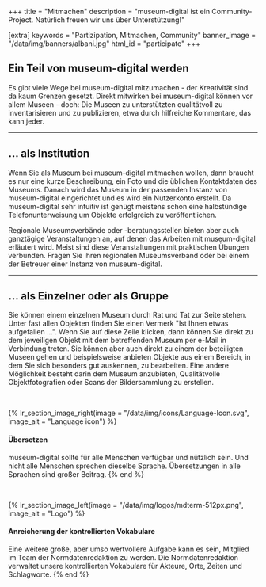 +++
title = "Mitmachen"
description = "museum-digital ist ein Community-Project. Natürlich freuen wir uns über Unterstützung!"

[extra]
keywords = "Partizipation, Mitmachen, Community"
banner_image = "/data/img/banners/albani.jpg"
html_id = "participate"
+++

## Ein Teil von museum-digital werden

Es gibt viele Wege bei museum-digital mitzumachen - der Kreativität sind da kaum Grenzen gesetzt. Direkt mitwirken bei museum-digital können vor allem Museen - doch: Die Museen zu unterstützten qualitätvoll zu inventarisieren und zu publizieren, etwa durch hilfreiche Kommentare, das kann jeder.

----

## ... als Institution

Wenn Sie als Museum bei museum-digital mitmachen wollen, dann braucht es nur eine kurze Beschreibung, ein Foto und die üblichen Kontaktdaten des Museums. Danach wird das Museum in der passenden Instanz von museum-digital eingerichtet und es wird ein Nutzerkonto erstellt. Da museum-digital sehr intuitiv ist genügt meistens schon eine halbstündige Telefonunterweisung um Objekte erfolgreich zu veröffentlichen.

Regionale Museumsverbände oder -beratungsstellen bieten aber auch ganztägige Veranstaltungen an, auf denen das Arbeiten mit museum-digital erläutert wird. Meist sind diese Veranstaltungen mit praktischen Übungen verbunden. Fragen Sie ihren regionalen Museumsverband oder bei einem der Betreuer einer Instanz von museum-digital.

----

## ... als Einzelner oder als Gruppe

Sie können einem einzelnen Museum durch Rat und Tat zur Seite stehen. Unter fast allen Objekten finden Sie einen Vermerk "Ist Ihnen etwas aufgefallen ...". Wenn Sie auf diese Zeile klicken, dann können Sie direkt zu dem jeweiligen Objekt mit dem betreffenden Museum per e-Mail in Verbindung treten. Sie können aber auch direkt zu einem der beteiligten Museen gehen und beispielsweise anbieten Objekte aus einem Bereich, in dem Sie sich besonders gut auskennen, zu bearbeiten. Eine andere Möglichkeit besteht darin dem Museum anzubieten, Qualitätvolle Objektfotografien oder Scans der Bildersammlung zu erstellen.

<br/>

{% lr_section_image_right(image = "/data/img/icons/Language-Icon.svg", image_alt = "Language icon") %}
#### Übersetzen

museum-digital sollte für alle Menschen verfügbar und nützlich sein. Und nicht alle Menschen sprechen dieselbe Sprache. Übersetzungen in alle Sprachen sind großer Beitrag.
{% end %}

<br/>

{% lr_section_image_left(image = "/data/img/logos/mdterm-512px.png", image_alt = "Logo") %}
#### Anreicherung der kontrollierten Vokabulare

Eine weitere große, aber umso wertvollere Aufgabe kann es sein, Mitglied im Team der Normdatenredaktion zu werden. Die Normdatenredaktion verwaltet unsere kontrollierten Vokabulare für Akteure, Orte, Zeiten und Schlagworte.
{% end %}
